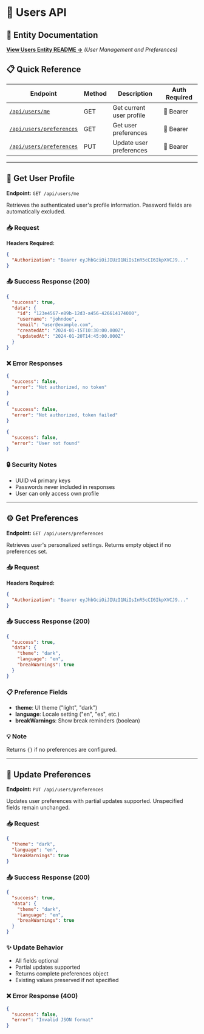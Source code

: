 # 👤 Users API

## 📁 Entity Documentation
**[View Users Entity README →](../../src/entities/users/README.md)** *(User Management and Preferences)*

## 📋 Quick Reference

| Endpoint | Method | Description | Auth Required |
|----------|--------|-------------|---------------|
| [`/api/users/me`](#get-user-profile) | GET | Get current user profile | 🔐 Bearer |
| [`/api/users/preferences`](#get-preferences) | GET | Get user preferences | 🔐 Bearer |
| [`/api/users/preferences`](#update-preferences) | PUT | Update user preferences | 🔐 Bearer |

---

## 🙋 Get User Profile

**Endpoint:** `GET /api/users/me`

Retrieves the authenticated user's profile information. Password fields are automatically excluded.

### 📥 Request

**Headers Required:**
```json
{
  "Authorization": "Bearer eyJhbGciOiJIUzI1NiIsInR5cCI6IkpXVCJ9..."
}
```

### 📤 Success Response (200)

```json
{
  "success": true,
  "data": {
    "id": "123e4567-e89b-12d3-a456-426614174000",
    "username": "johndoe",
    "email": "user@example.com",
    "createdAt": "2024-01-15T10:30:00.000Z",
    "updatedAt": "2024-01-20T14:45:00.000Z"
  }
}
```

### ❌ Error Responses

```json
{
  "success": false,
  "error": "Not authorized, no token"
}
```

```json
{
  "success": false,
  "error": "Not authorized, token failed"
}
```

```json
{
  "success": false,
  "error": "User not found"
}
```

### 🔒 Security Notes
- UUID v4 primary keys
- Passwords never included in responses
- User can only access own profile

---

## ⚙️ Get Preferences

**Endpoint:** `GET /api/users/preferences`

Retrieves user's personalized settings. Returns empty object if no preferences set.

### 📥 Request

**Headers Required:**
```json
{
  "Authorization": "Bearer eyJhbGciOiJIUzI1NiIsInR5cCI6IkpXVCJ9..."
}
```

### 📤 Success Response (200)

```json
{
  "success": true,
  "data": {
    "theme": "dark",
    "language": "en",
    "breakWarnings": true
  }
}
```

### 📋 Preference Fields
- **theme**: UI theme ("light", "dark")
- **language**: Locale setting ("en", "es", etc.)
- **breakWarnings**: Show break reminders (boolean)

### 💡 Note
Returns `{}` if no preferences are configured.

---

## 🔧 Update Preferences

**Endpoint:** `PUT /api/users/preferences`

Updates user preferences with partial updates supported. Unspecified fields remain unchanged.

### 📥 Request

```json
{
  "theme": "dark",
  "language": "en",
  "breakWarnings": true
}
```

### 📤 Success Response (200)

```json
{
  "success": true,
  "data": {
    "theme": "dark",
    "language": "en",
    "breakWarnings": true
  }
}
```

### ✨ Update Behavior
- All fields optional
- Partial updates supported
- Returns complete preferences object
- Existing values preserved if not specified

### ❌ Error Response (400)

```json
{
  "success": false,
  "error": "Invalid JSON format"
}
```
